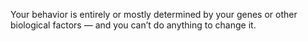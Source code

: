 Your behavior is entirely or mostly determined by your genes or other biological factors — and you can’t do anything to change it.